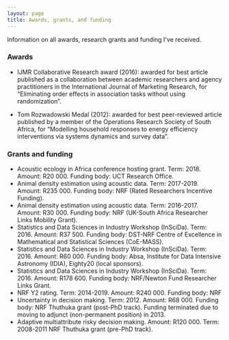 ```yaml
---
layout: page
title: Awards, grants, and funding
---
```


Information on all awards, research grants and funding I've received.

### Awards 

- IJMR Collaborative Research award (2016): awarded for best article published as a collaboration between academic researchers and agency practitioners in the International Journal of Marketing Research, for “Eliminating order effects in association tasks without using randomization”.

- Tom Rozwadowski Medal (2012): awarded for best peer-reviewed article published by a member of the Operations Research Society of South Africa, for “Modelling household responses to energy efficiency interventions via systems dynamics and survey data”. 

### Grants and funding 

- Acoustic ecology in Africa conference hosting grant. Term: 2018. Amount: R20 000. Funding body: UCT Research Office. 
- Animal density estimation using acoustic data. Term: 2017-2019. Amount: R235 000. Funding body: NRF (Rated Researchers Incentive Funding). 
- Animal density estimation using acoustic data. Term: 2016-2017. Amount: R30 000. Funding body: NRF (UK-South Africa Researcher Links Mobility Grant). 
- Statistics and Data Sciences in Industry Workshop (InSciDa). Term: 2016. Amount: R37 500. Funding body: DST-NRF Centre of Excellence in Mathematical and Statistical Sciences (CoE-MASS). 
- Statistics and Data Sciences in Industry Workshop (InSciDa). Term: 2016. Amount: R60 000. Funding body: Absa, Institute for Data Intensive Astronomy (IDIA), Eighty20 (local sponsors).
- Statistics and Data Sciences in Industry Workshop (InSciDa). Term: 2016. Amount: R178 600. Funding body: NRF/Newton Fund Researcher Links Grant.
- NRF Y2 rating. Term: 2014-2019. Amount: R240 000. Funding body: NRF
- Uncertainty in decision making. Term: 2012. Amount: R68 000. Funding body: NRF Thuthuka grant (post-PhD track). Funding terminated due to moving to adjunct (non-permanent position) in 2013.
- Adaptive multiattribute risky decision making. Amount: R120 000. Term: 2008-2011 NRF Thuthuka grant (pre-PhD track).
